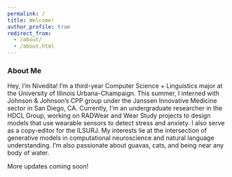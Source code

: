 ```yaml
---
permalink: /
title: Welcome!
author_profile: true
redirect_from: 
  - /about/
  - /about.html
---
```

### About Me

Hey, I’m Nivedita! I’m a third-year Computer Science + Linguistics major at the University of Illinois Urbana-Champaign. This summer, I interned with Johnson & Johnson’s CPP group under the Janssen Innovative Medicine sector in San Diego, CA. Currently, I'm an undergraduate researcher in the HDCL Group, working on RADWear and Wear Study projects to design models that use wearable sensors to detect stress and anxiety. I also serve as a copy-editor for the ILSURJ. My interests lie at the intersection of generative models in computational neuroscience and natural language understanding. I’m also passionate about guavas, cats, and being near any body of water.

More updates coming soon!
